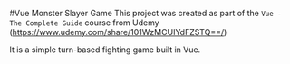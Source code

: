 #Vue Monster Slayer Game
This project was created as part of the `Vue - The Complete Guide` course from Udemy (https://www.udemy.com/share/101WzMCUIYdFZSTQ==/)

It is a simple turn-based fighting game built in Vue.